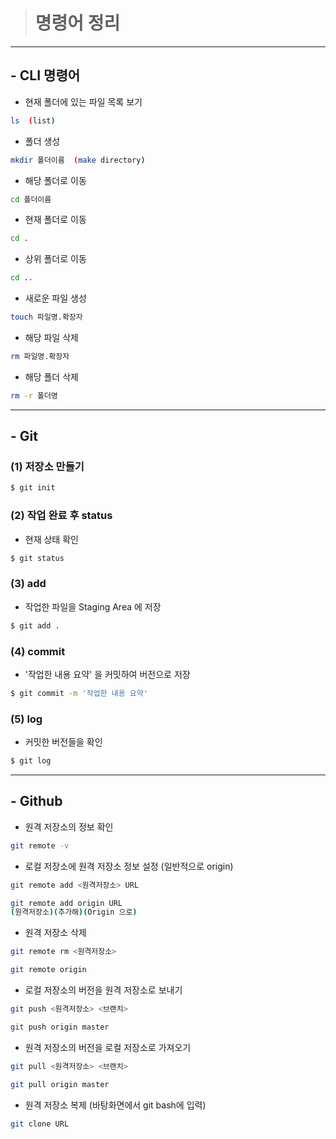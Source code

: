 ># 명령어 정리
---

## - CLI 명령어

- 현재 폴더에 있는 파일 목록 보기
```bash
ls  (list)
```

- 폴더 생성
```bash
mkdir 폴더이름  (make directory)
```

- 해당 폴더로 이동
```bash
cd 폴더이름
```

- 현재 폴더로 이동
```bash
cd .
```

- 상위 폴더로 이동
```bash
cd ..
```

- 새로운 파일 생성
```bash
touch 파일명.확장자
```

- 해당 파일 삭제
```bash
rm 파일명.확장자
```

- 해당 폴더 삭제
```bash
rm -r 폴더명
```
---

## - Git 
### (1) 저장소 만들기

```bash
$ git init
``` 

### (2) 작업 완료 후 status
* 현재 상태 확인

```bash
$ git status
```

### (3) add
* 작업한 파일을 Staging Area 에 저장
```bash
$ git add .
```

### (4) commit
* '작업한 내용 요약' 을 커밋하여 버전으로 저장

```bash
$ git commit -m '작업한 내용 요약'
```
### (5) log
* 커밋한 버전들을 확인
```bash
$ git log
```
---
## - Github

* 원격 저장소의 정보 확인
```bash
git remote -v 
```

* 로컬 저장소에 원격 저장소 정보 설정 (일반적으로 origin)
```bash
git remote add <원격저장소> URL

git remote add origin URL
(원격저장소)(추가해)(Origin 으로)
```

* 원격 저장소 삭제
```bash
git remote rm <원격저장소> 

git remote origin
```

* 로컬 저장소의 버전을 원격 저장소로 보내기
```bash
git push <원격저장소> <브랜치>

git push origin master
```

* 원격 저장소의 버전을 로컬 저장소로 가져오기
```bash
git pull <원격저장소> <브랜치>

git pull origin master
```

* 원격 저장소 복제 (바탕화면에서 git bash에 입력)
```bash
git clone URL 
```